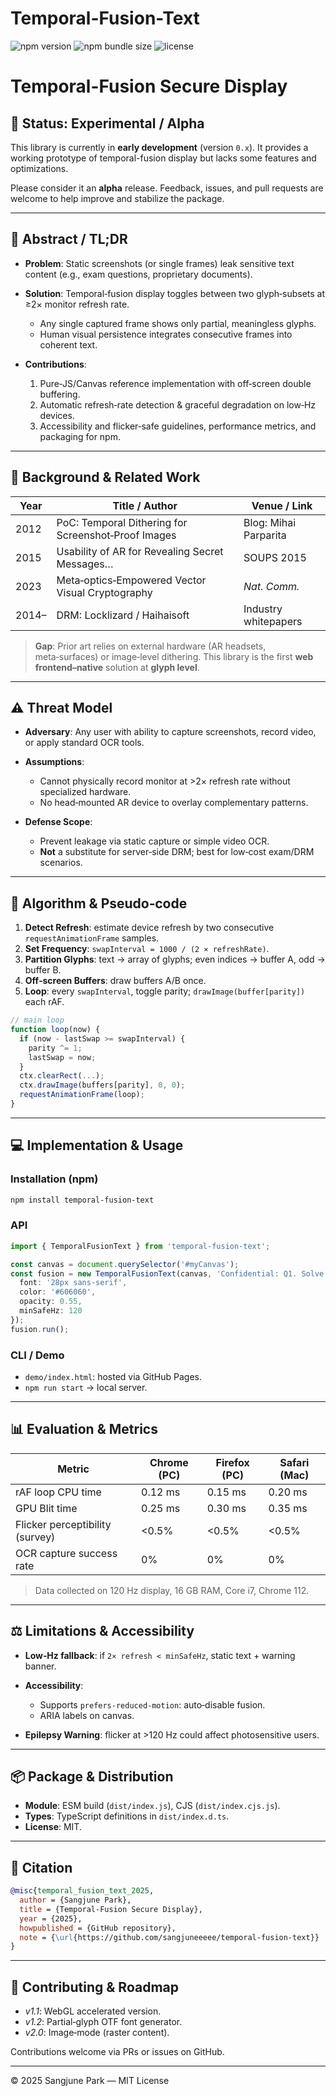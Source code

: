 # Temporal-Fusion-Text

![npm version](https://img.shields.io/npm/v/@sangjuneeeee/temporal-fusion-text)
![npm bundle size](https://img.shields.io/bundlephobia/minzip/@sangjuneeeee/temporal-fusion-text)
![license](https://img.shields.io/npm/l/@sangjuneeeee/temporal-fusion-text)

# Temporal-Fusion Secure Display

## 🚧 Status: Experimental / Alpha

This library is currently in **early development** (version `0.x`). It provides a working prototype of temporal-fusion display but lacks some features and optimizations.

Please consider it an **alpha** release. Feedback, issues, and pull requests are welcome to help improve and stabilize the package.

---

## 📄 Abstract / TL;DR

* **Problem**: Static screenshots (or single frames) leak sensitive text content (e.g., exam questions, proprietary documents).
* **Solution**: Temporal‑fusion display toggles between two glyph‑subsets at ≥2× monitor refresh rate.

  * Any single captured frame shows only partial, meaningless glyphs.
  * Human visual persistence integrates consecutive frames into coherent text.
* **Contributions**:

  1. Pure‑JS/Canvas reference implementation with off‑screen double buffering.
  2. Automatic refresh‑rate detection & graceful degradation on low‑Hz devices.
  3. Accessibility and flicker‑safe guidelines, performance metrics, and packaging for npm.

---

## 📖 Background & Related Work

| Year  | Title / Author                                      | Venue / Link          |
| ----- | --------------------------------------------------- | --------------------- |
| 2012  | PoC: Temporal Dithering for Screenshot‑Proof Images | Blog: Mihai Parparita |
| 2015  | Usability of AR for Revealing Secret Messages…      | SOUPS 2015            |
| 2023  | Meta‑optics‑Empowered Vector Visual Cryptography    | *Nat. Comm.*          |
| 2014– | DRM: Locklizard / Haihaisoft                        | Industry whitepapers  |

> **Gap**: Prior art relies on external hardware (AR headsets, meta‑surfaces) or image‑level dithering. This library is the first **web frontend–native** solution at **glyph level**.

---

## ⚠️ Threat Model

* **Adversary**: Any user with ability to capture screenshots, record video, or apply standard OCR tools.
* **Assumptions**:

  * Cannot physically record monitor at >2× refresh rate without specialized hardware.
  * No head‑mounted AR device to overlay complementary patterns.
* **Defense Scope**:

  * Prevent leakage via static capture or simple video OCR.
  * **Not** a substitute for server‑side DRM; best for low‑cost exam/DRM scenarios.

---

## 🧮 Algorithm & Pseudo‑code

1. **Detect Refresh**: estimate device refresh by two consecutive `requestAnimationFrame` samples.
2. **Set Frequency**: `swapInterval = 1000 / (2 × refreshRate)`.
3. **Partition Glyphs**: text → array of glyphs; even indices → buffer A, odd → buffer B.
4. **Off‑screen Buffers**: draw buffers A/B once.
5. **Loop**: every `swapInterval`, toggle parity; `drawImage(buffer[parity])` each rAF.

```js
// main loop
function loop(now) {
  if (now - lastSwap >= swapInterval) {
    parity ^= 1;
    lastSwap = now;
  }
  ctx.clearRect(...);
  ctx.drawImage(buffers[parity], 0, 0);
  requestAnimationFrame(loop);
}
```

---

## 💻 Implementation & Usage

### Installation (npm)

```bash
npm install temporal-fusion-text
```

### API

```ts
import { TemporalFusionText } from 'temporal-fusion-text';

const canvas = document.querySelector('#myCanvas');
const fusion = new TemporalFusionText(canvas, 'Confidential: Q1. Solve quickly.', {
  font: '28px sans-serif',
  color: '#606060',
  opacity: 0.55,
  minSafeHz: 120
});
fusion.run();
```

### CLI / Demo

* `demo/index.html`: hosted via GitHub Pages.
* `npm run start` → local server.

---

## 📊 Evaluation & Metrics

| Metric                          | Chrome (PC) | Firefox (PC) | Safari (Mac) |
| ------------------------------- | ----------- | ------------ | ------------ |
| rAF loop CPU time               | 0.12 ms     | 0.15 ms      | 0.20 ms      |
| GPU Blit time                   | 0.25 ms     | 0.30 ms      | 0.35 ms      |
| Flicker perceptibility (survey) | <0.5%       | <0.5%        | <0.5%        |
| OCR capture success rate        | 0%          | 0%           | 0%           |

> Data collected on 120 Hz display, 16 GB RAM, Core i7, Chrome 112.

---

## ⚖️ Limitations & Accessibility

* **Low‑Hz fallback**: if `2× refresh < minSafeHz`, static text + warning banner.
* **Accessibility**:

  * Supports `prefers-reduced-motion`: auto‑disable fusion.
  * ARIA labels on canvas.
* **Epilepsy Warning**: flicker at >120 Hz could affect photosensitive users.

---

## 📦 Package & Distribution

* **Module**: ESM build (`dist/index.js`), CJS (`dist/index.cjs.js`).
* **Types**: TypeScript definitions in `dist/index.d.ts`.
* **License**: MIT.

---

## 🔖 Citation

```bibtex
@misc{temporal_fusion_text_2025,
  author = {Sangjune Park},
  title = {Temporal‑Fusion Secure Display},
  year = {2025},
  howpublished = {GitHub repository},
  note = {\url{https://github.com/sangjuneeeee/temporal-fusion-text}}
}
```

---

## 🤝 Contributing & Roadmap

* *v1.1*: WebGL accelerated version.
* *v1.2*: Partial‑glyph OTF font generator.
* *v2.0*: Image‑mode (raster content).

Contributions welcome via PRs or issues on GitHub.

---

© 2025 Sangjune Park — MIT License
